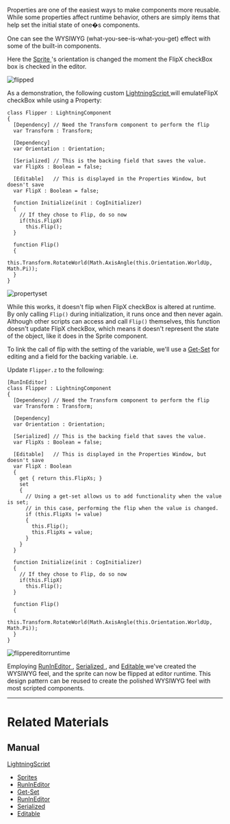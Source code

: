 Properties are one of the easiest ways to make components more reusable. While some properties affect runtime behavior, others are simply items that help set the initial state of one�s components.

One can see the WYSIWYG (what-you-see-is-what-you-get) effect with some of the built-in components.

Here the [ Sprite ](https://plasmaengine.github.io/PlasmaDocs/Manual/plasmamanual/graphics/sprites.markdown)'s orientation is changed the moment the FlipX checkBox box is checked in the editor. 



![flipped](https://media.githubusercontent.com/media/dragonCASTjosh/ZeroFiles/master/doc_files/47657.gif)


As a demonstration, the following custom [ LightningScript ](https://plasmaengine.github.io/PlasmaDocs/Manual/plasmamanual/Lightning.markdown) will emulateFlipX checkBox while using a Property:

```
class Flipper : LightningComponent
{
  [Dependency] // Need the Transform component to perform the flip
  var Transform : Transform;
  
  [Dependency]
  var Orientation : Orientation;
  
  [Serialized] // This is the backing field that saves the value.
  var FlipXs : Boolean = false;
  
  [Editable]   // This is displayed in the Properties Window, but doesn't save
  var FlipX : Boolean = false;
  
  function Initialize(init : CogInitializer)
  {
    // If they chose to Flip, do so now
    if(this.FlipX)
      this.Flip();
  }
  
  function Flip()
  {
    this.Transform.RotateWorld(Math.AxisAngle(this.Orientation.WorldUp, Math.Pi));
  }
}
```




![propertyset](https://media.githubusercontent.com/media/dragonCASTjosh/ZeroFiles/master/doc_files/1265.png)


While this works, it doesn't flip when FlipX checkBox is altered at runtime. By only 
calling `Flip()` during initialization, it runs once and then never again. Although other scripts can access and call `Flip()` themselves, this function doesn't update FlipX checkBox, which means it doesn't represent the state of the object, like it does in the  Sprite component. 

To link the call of flip with the setting of the variable, we'll use a [Get-Set](https://plasmaengine.github.io/PlasmaDocs/Manual/plasmamanual/Lightning/properties.markdown) for editing and a field for the backing variable. i.e.

Update `Flipper.z` to the following:
```
[RunInEditor]
class Flipper : LightningComponent
{
  [Dependency] // Need the Transform component to perform the flip
  var Transform : Transform;
  
  [Dependency]
  var Orientation : Orientation;
  
  [Serialized] // This is the backing field that saves the value.
  var FlipXs : Boolean = false;
  
  [Editable]   // This is displayed in the Properties Window, but doesn't save
  var FlipX : Boolean
  {
    get { return this.FlipXs; }
    set
    {
      // Using a get-set allows us to add functionality when the value is set;
      // in this case, performing the flip when the value is changed. 
      if (this.FlipXs != value)
      {
        this.Flip();
        this.FlipXs = value;
      }
    }
  }
  
  function Initialize(init : CogInitializer)
  {
    // If they chose to Flip, do so now
    if(this.FlipX)
      this.Flip();
  }
  
  function Flip()
  {
    this.Transform.RotateWorld(Math.AxisAngle(this.Orientation.WorldUp, Math.Pi));
  }
}
```





![flippereditorruntime](https://media.githubusercontent.com/media/dragonCASTjosh/ZeroFiles/master/doc_files/47671.gif)


Employing [ RunInEditor ](https://plasmaengine.github.io/PlasmaDocs/Manual/plasmamanual/Lightning/attributes.markdown), [ Serialized ](https://plasmaengine.github.io/PlasmaDocs/Manual/plasmamanual/Lightning/attributes.markdown), and [ Editable ](https://plasmaengine.github.io/PlasmaDocs/Manual/plasmamanual/Lightning/attributes.markdown) we've created the WYSIWYG feel, and the sprite can now be flipped at editor runtime. This design pattern can be reused to create the polished WYSIWYG feel with most scripted components.

---
 # Related Materials
 ## Manual
 [ LightningScript ](https://plasmaengine.github.io/PlasmaDocs/Manual/plasmamanual/Lightning.markdown)
- [ Sprites ](https://plasmaengine.github.io/PlasmaDocs/Manual/plasmamanual/graphics/sprites.markdown)
- [RunInEditor](https://plasmaengine.github.io/PlasmaDocs/Manual/plasmamanual/Lightning/attributes.markdown)
- [Get-Set](https://plasmaengine.github.io/PlasmaDocs/Manual/plasmamanual/Lightning/properties.markdown)
- [ RunInEditor ](https://plasmaengine.github.io/PlasmaDocs/Manual/plasmamanual/Lightning/attributes.markdown)
- [ Serialized ](https://plasmaengine.github.io/PlasmaDocs/Manual/plasmamanual/Lightning/attributes.markdown)
- [ Editable ](https://plasmaengine.github.io/PlasmaDocs/Manual/plasmamanual/Lightning/attributes.markdown) 

 
